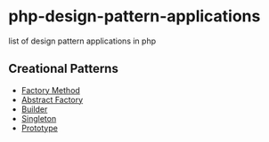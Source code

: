 # php-design-pattern-applications

list of design pattern applications in php

## Creational Patterns

- [Factory Method](https://github.com/AhmedHelalAhmed/factory-method-in-php)
- [Abstract Factory](https://github.com/AhmedHelalAhmed/abstract-factory-pattern-in-php)
- [Builder]()
- [Singleton]()
- [Prototype]()
